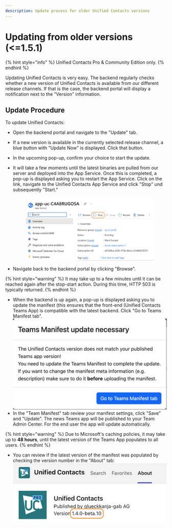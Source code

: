 ```yaml
---
description: Update process for older Unified Contacts versions
---
```


# Updating from older versions (<=1.5.1)

{% hint style="info" %}
Unified Contacts Pro & Community Edition only.
{% endhint %}

Updating Unified Contacts is very easy. The backend regularly checks whether a new version of Unified Contacts is available from our different release channels. If that is the case, the backend portal will display a notification next to the "Version" information.

## Update Procedure

To update Unified Contacts:

* Open the backend portal and navigate to the "Update" tab.&#x20;
* If a new version is available in the currently selected release channel, a blue button with "Update Now" is displayed. Click that button.
* In the upcoming pop-up, confirm your choice to start the update.
*   It will take a few moments until the latest binaries are pulled from our server and deployed into the App Service. Once this is completed, a pop-up is displayed asking you to restart the App Service. Click on the link, navigate to the Unified Contacts App Service and click "Stop" und subsequently "Start."

    <figure><img src="../../.gitbook/assets/image (1) (1) (1) (1).png" alt=""><figcaption></figcaption></figure>
* Navigate back to the backend portal by clicking "Browse".

{% hint style="warning" %}
It may take up to a few minutes until it can be reached again after the stop-start action. During this time, HTTP 503 is typically returned.
{% endhint %}

* When the backend is up again, a pop-up is displayed asking you to update the manifest (this ensures that the front-end (Unified Contacts Teams App) is compatible with the latest backend. Click "Go to Teams Manifest tab".\
  ![](<../../.gitbook/assets/image (27).png>)
* In the "Team Manifest" tab review your manifest settings, click "Save" and "Update". The news Teams app will be published to your Team Admin Center. For the end user the app will update automatically.

{% hint style="warning" %}
Due to Microsoft's caching policies, it may take up to **48 hours**, until the latest version of the Teams App populates to all users.
{% endhint %}

* You can review if the latest version of the manifest was populated by checking the version number in the "About" tab:\
  ![](<../../.gitbook/assets/image (33) (1).png>)

##
